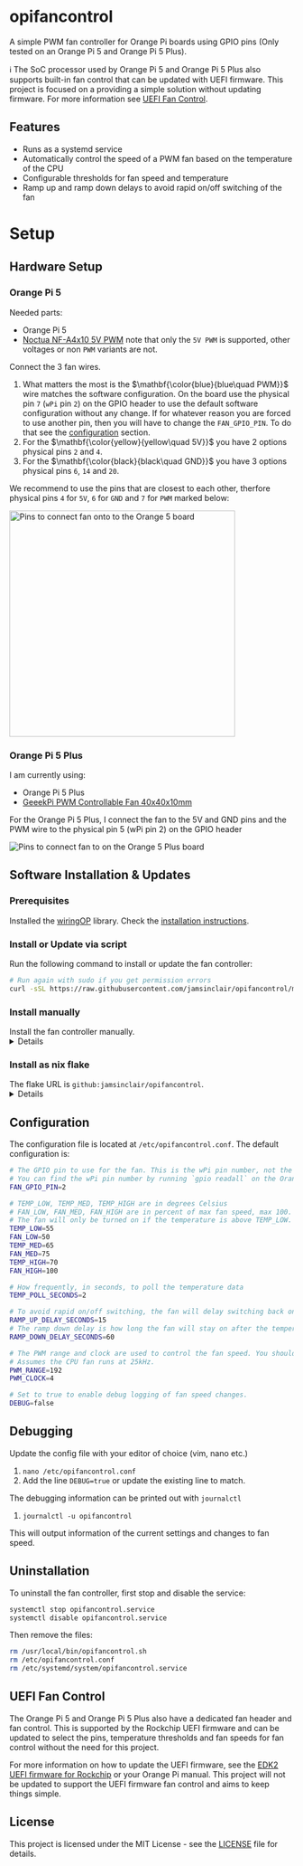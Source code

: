 # opifancontrol

A simple PWM fan controller for Orange Pi boards using GPIO pins (Only tested on an Orange Pi 5 and Orange Pi 5 Plus).

ℹ️ The SoC processor used by Orange Pi 5 and Orange Pi 5 Plus also supports built-in fan control that can be updated with UEFI firmware. This project is focused on a providing a simple solution without updating firmware. For more information see [UEFI Fan Control](#uefi-fan-control).

## Features

- Runs as a systemd service
- Automatically control the speed of a PWM fan based on the temperature of the CPU
- Configurable thresholds for fan speed and temperature
- Ramp up and ramp down delays to avoid rapid on/off switching of the fan

# Setup

## Hardware Setup

### Orange Pi 5

Needed parts:
- Orange Pi 5
- [Noctua NF-A4x10 5V PWM](https://noctua.at/en/nf-a4x10-5v-pwm) note that only the `5V PWM` is supported, other voltages or non `PWM` variants are not.

Connect the 3 fan wires.
1. What matters the most is the $\mathbf{\color{blue}{blue\quad PWM}}$ wire  matches the software configuration.
   On the board use the physical pin `7` (`wPi` pin `2`) on the GPIO header to use the default software configuration without any change.
   If for whatever reason you are forced to use another pin, then you will have to change the `FAN_GPIO_PIN`.
   To do that see the [configuration](#configuration) section.
2. For the $\mathbf{\color{yellow}{yellow\quad 5V}}$ you have 2 options physical pins `2` and `4`.
3. For the $\mathbf{\color{black}{black\quad GND}}$ you have 3 options physical pins `6`, `14` and `20`.

We recommend to use the pins that are closest to each other, therfore physical pins `4` for `5V`, `6` for `GND` and `7` for `PWM` marked below:

<img alt="Pins to connect fan onto to the Orange 5 board" src="/images/opi5-setup.png" width=400 />


### Orange Pi 5 Plus

I am currently using:
- Orange Pi 5 Plus
- [GeeekPi PWM Controllable Fan 40x40x10mm](https://www.amazon.co.jp/gp/product/B092VRPC8H)

For the Orange Pi 5 Plus, I connect the fan to the 5V and GND pins and the PWM wire to the physical pin 5 (wPi pin 2) on the GPIO header

![Pins to connect fan to on the Orange 5 Plus board](/images/opi5plus-setup.png)

## Software Installation & Updates

### Prerequisites

Installed the [wiringOP](https://github.com/orangepi-xunlong/wiringOP) library. Check the [installation instructions](https://github.com/orangepi-xunlong/wiringOP#how-to-download-wiringop).

### Install or Update via script

Run the following command to install or update the fan controller:

```bash
# Run again with sudo if you get permission errors
curl -sSL https://raw.githubusercontent.com/jamsinclair/opifancontrol/main/install.sh | bash
```

### Install manually

<summary>Install the fan controller manually.
<details>

1. Copy the `opifancontrol.sh` script to `/usr/local/bin/` and make it executable:

```bash
cp opifancontrol.sh /usr/local/bin/opifancontrol.sh
chmod +x /usr/local/bin/opifancontrol.sh
```

2. Copy the `opifancontrol.conf` file to `/etc/`:

```bash
cp opifancontrol.conf /etc/
```

3. Copy the `opifancontrol.service` file to `/etc/systemd/system/`:

```bash
cp opifancontrol.service /etc/systemd/system/
```

4. Enable the service:

```bash
systemctl enable opifancontrol.service
```
</details>
</summary>

### Install as nix flake

<summary>The flake URL is <code>github:jamsinclair/opifancontrol</code>.
<details>

* `wiringOP` is included.
* Exposed packages are `opifancontrol` and `wiringOP`, which includes `gpio` command for debugging
(e.g. `gpio readall` to print your board's pin layout).
* Creates a systemd unit for each configured fan.

Example:

```
  services.opifancontrol = {
    enable = true;
    boardType = "orangepi5plus";
    fans."cpu" = {
      tempLow = 35;
      tempMed = 45;
      tempHigh = 50;
      fanLow = 30;
      fanMed = 50;
      fanHigh = 60;
    };
    fans."box" = {
      fanGpioPin = 22;
      tempLow = 40;
      tempMed = 45;
      tempHigh = 50;
      fanLow = 20;
      fanMed = 30;
      fanHigh = 40;
      debug = true;
    };
  };
```
</details>
</summary>

## Configuration

The configuration file is located at `/etc/opifancontrol.conf`. The default configuration is:

```bash
# The GPIO pin to use for the fan. This is the wPi pin number, not the physical pin number.
# You can find the wPi pin number by running `gpio readall` on the Orange Pi.
FAN_GPIO_PIN=2

# TEMP_LOW, TEMP_MED, TEMP_HIGH are in degrees Celsius
# FAN_LOW, FAN_MED, FAN_HIGH are in percent of max fan speed, max 100.
# The fan will only be turned on if the temperature is above TEMP_LOW.
TEMP_LOW=55
FAN_LOW=50
TEMP_MED=65
FAN_MED=75
TEMP_HIGH=70
FAN_HIGH=100

# How frequently, in seconds, to poll the temperature data
TEMP_POLL_SECONDS=2

# To avoid rapid on/off switching, the fan will delay switching back on if it was recently turned off.
RAMP_UP_DELAY_SECONDS=15
# The ramp down delay is how long the fan will stay on after the temperature drops below the threshold.
RAMP_DOWN_DELAY_SECONDS=60

# The PWM range and clock are used to control the fan speed. You shouldn't need to change these unless you know what you're doing.
# Assumes the CPU fan runs at 25kHz.
PWM_RANGE=192
PWM_CLOCK=4

# Set to true to enable debug logging of fan speed changes.
DEBUG=false
```

## Debugging

Update the config file with your editor of choice (vim, nano etc.)
1. `nano /etc/opifancontrol.conf`
2. Add the line `DEBUG=true` or update the existing line to match.

The debugging information can be printed out with `journalctl`
1. `journalctl -u opifancontrol`

This will output information of the current settings and changes to fan speed.

## Uninstallation

To uninstall the fan controller, first stop and disable the service:

```bash
systemctl stop opifancontrol.service
systemctl disable opifancontrol.service
```

Then remove the files:

```bash
rm /usr/local/bin/opifancontrol.sh
rm /etc/opifancontrol.conf
rm /etc/systemd/system/opifancontrol.service
```

## UEFI Fan Control

The Orange Pi 5 and Orange Pi 5 Plus also have a dedicated fan header and fan control. This is supported by the Rockchip UEFI firmware and can be updated to select the pins, temperature thresholds and fan speeds for fan control without the need for this project.

For more information on how to update the UEFI firmware, see the [EDK2 UEFI firmware for Rockchip](https://github.com/edk2-porting/edk2-rk3588) or your Orange Pi manual. This project will not be updated to support the UEFI firmware fan control and aims to keep things simple.

## License

This project is licensed under the MIT License - see the [LICENSE](LICENSE) file for details.
